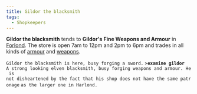 ```yaml
---
title: Gildor the blacksmith
tags:
  - Shopkeepers
---
```

**Gildor the blacksmith** tends to **Gildor's Fine Weapons and Armour**
in [Forlond](Forlond "wikilink"). The store is open 7am to 12pm and 2pm
to 6pm and trades in all kinds of [armour](armour "wikilink") and
[weapons](weapon "wikilink").

`Gildor the blacksmith is here, busy forging a sword.`
`>`**`examine gildor`**
`A strong looking elven blacksmith, busy forging weapons and armour. He is`
`not disheartened by the fact that his shop does not have the same patronage`
`as the larger one in Harlond.`
